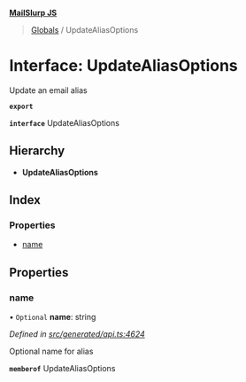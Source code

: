 **[MailSlurp JS](../README.md)**

> [Globals](../README.md) / UpdateAliasOptions

# Interface: UpdateAliasOptions

Update an email alias

**`export`** 

**`interface`** UpdateAliasOptions

## Hierarchy

* **UpdateAliasOptions**

## Index

### Properties

* [name](updatealiasoptions.md#name)

## Properties

### name

• `Optional` **name**: string

*Defined in [src/generated/api.ts:4624](https://github.com/mailslurp/mailslurp-client/blob/a8663d0/src/generated/api.ts#L4624)*

Optional name for alias

**`memberof`** UpdateAliasOptions
